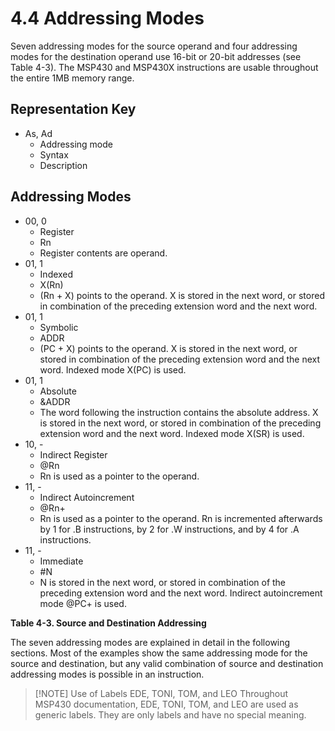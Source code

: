 # 4.4 Addressing Modes

Seven addressing modes for the source operand and four addressing modes for the destination operand use 16-bit or
20-bit addresses (see Table 4-3). The MSP430 and MSP430X instructions are usable throughout the entire 1MB memory
range.

## Representation Key

- As, Ad
  - Addressing mode
  - Syntax
  - Description

## Addressing Modes

- 00, 0
  - Register
  - Rn
  - Register contents are operand.
- 01, 1
  - Indexed
  - X(Rn)
  - (Rn + X) points to the operand. X is stored in the next word, or stored in combination of the preceding
    extension word and the next word.
- 01, 1
  - Symbolic
  - ADDR
  - (PC + X) points to the operand. X is stored in the next word, or stored in combination of the preceding
    extension word and the next word. Indexed mode X(PC) is used.
- 01, 1
  - Absolute
  - &ADDR
  - The word following the instruction contains the absolute address. X is stored in the next word, or stored
    in combination of the preceding extension word and the next word. Indexed mode X(SR) is used.
- 10, -
  - Indirect Register
  - @Rn
  - Rn is used as a pointer to the operand.
- 11, -
  - Indirect Autoincrement
  - @Rn+
  - Rn is used as a pointer to the operand. Rn is incremented afterwards by 1 for .B instructions, by 2 for
    .W instructions, and by 4 for .A instructions.
- 11, -
  - Immediate
  - #N
  - N is stored in the next word, or stored in combination of the preceding extension word and the next word.
    Indirect autoincrement mode @PC+ is used.

**Table 4-3. Source and Destination Addressing**

The seven addressing modes are explained in detail in the following sections. Most of the examples show the same
addressing mode for the source and destination, but any valid combination of source and destination addressing modes is
possible in an instruction.

> [!NOTE] Use of Labels EDE, TONI, TOM, and LEO
> Throughout MSP430 documentation, EDE, TONI, TOM, and LEO are used as generic labels. They are only labels and have
> no special meaning.

